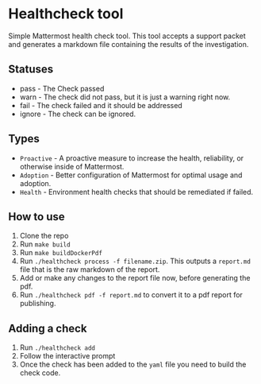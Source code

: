 # Healthcheck tool

Simple Mattermost health check tool. This tool accepts a support packet and generates a markdown file containing the results of the investigation.

## Statuses

- pass - The Check passed
- warn - The check did not pass, but it is just a warning right now.
- fail - The check failed and it should be addressed
- ignore - The check can be ignored.

## Types

- `Proactive` - A proactive measure to increase the health, reliability, or otherwise inside of Mattermost.
- `Adoption` - Better configuration of Mattermost for optimal usage and adoption.
- `Health` - Environment health checks that should be remediated if failed.

## How to use

1. Clone the repo
2. Run `make build`
3. Run `make buildDockerPdf`
4. Run `./healthcheck process -f filename.zip`. This outputs a `report.md` file that is the raw markdown of the report.
5. Add or make any changes to the report file now, before generating the pdf. 
6. Run `./healthcheck pdf -f report.md` to convert it to a pdf report for publishing.

## Adding a check

1. Run `./healthcheck add`
2. Follow the interactive prompt
3. Once the check has been added to the `yaml` file you need to build the check code.

